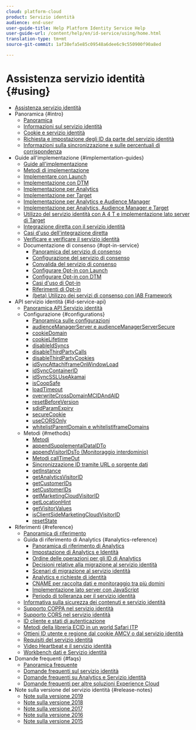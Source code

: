 ```yaml
---
cloud: platform-cloud
product: Servizio identità
audience: end-user
user-guide-title: Help Platform Identity Service Help
user-guide-url: /content/help/en/id-service/using/home.html
translation-type: tm+mt
source-git-commit: 1af38efa5e85c09548a6dee6c9c550900f90a8ed

---
```



# Assistenza servizio identità {#using}

+ [Assistenza servizio identità](home.md)
+ Panoramica {#intro}
   + [Panoramica](introduction/overview.md)
   + [Informazioni sul servizio identità](introduction/about-id-service.md)
   + [Cookie e servizio identità](introduction/cookies.md)
   + [Richiesta e impostazione degli ID da parte del servizio identità](introduction/id-request.md)
   + [Informazioni sulla sincronizzazione e sulle percentuali di corrispondenza](introduction/match-rates.md)
+ Guide all&#39;implementazione {#implementation-guides}
   + [Guide all&#39;implementazione](implementation-guides/implementation-guides.md)
   + [Metodi di implementazione](implementation-guides/implementation-methods.md)
   + [Implementare con Launch](implementation-guides/ecid-implement-with-launch.md)
   + [Implementazione con DTM](implementation-guides/standard.md)
   + [Implementazione per Analytics](implementation-guides/setup-analytics.md)
   + [Implementazione per Target](implementation-guides/setup-target.md)
   + [Implementazione per Analytics e Audience Manager](implementation-guides/setup-aam-analytics.md)
   + [Implementazione per Analytics, Audience Manager e Target](implementation-guides/setup-aam-analytics-target.md)
   + [Utilizzo del servizio identità con A 4 T e implementazione lato server di Target](implementation-guides/ecid-a4t-target.md)
   + [Integrazione diretta con il servizio identità](implementation-guides/direct-integration.md)
   + [Casi d&#39;uso dell&#39;integrazione diretta](implementation-guides/direct-integration-examples.md)
   + [Verificare e verificare il servizio identità](implementation-guides/test-verify.md)
   + Documentazione di consenso {#opt-in-service}
      + [Panoramica del servizio di consenso](implementation-guides/opt-in-service/optin-overview.md)
      + [Configurazione del servizio di consenso](implementation-guides/opt-in-service/getting-started.md)
      + [Convalida del servizio di consenso](implementation-guides/opt-in-service/testing-optin-and-iab-plugin.md)
      + [Configurare Opt-in con Launch](implementation-guides/opt-in-service/launch.md)
      + [Configurare Opt-in con DTM](implementation-guides/opt-in-service/optin-dtm.md)
      + [Casi d&#39;uso di Opt-in](implementation-guides/opt-in-service/use-cases.md)
      + [Riferimenti di Opt-in](implementation-guides/opt-in-service/api.md)
      + [(beta) Utilizzo dei servizi di consenso con IAB Framework](implementation-guides/opt-in-service/iab.md)
+ API servizio identità {#id-service-api}
   + [Panoramica API Servizio identità](library/library.md)
   + Configurazione {#configurations}
      + [Panoramica sulle configurazioni](library/function-vars/function-vars.md)
      + [audienceManagerServer e audienceManagerServerSecure](library/function-vars/subdomain-config.md)
      + [cookieDomain](library/function-vars/cookiedomain.md)
      + [cookieLifetime](library/function-vars/cookielifetime.md)
      + [disableIdSyncs](library/function-vars/disableidsync.md)
      + [disableThirdPartyCalls](library/function-vars/disablethirdpartycalls.md)
      + [disableThirdPartyCookies](library/function-vars/disable-cookies.md)
      + [idSyncAttachIframeOnWindowLoad](library/function-vars/idsyncattachiframeonwindowload.md)
      + [idSyncContainerID](library/function-vars/idsyncontainerid.md)
      + [idSyncSSLUseAkamai](library/function-vars/idsyncssluseakamai.md)
      + [isCoopSafe](library/function-vars/coopsafe.md)
      + [loadTimeout](library/function-vars/loadtimeout.md)
      + [overwriteCrossDomainMCIDAndAID](library/function-vars/overwrite-visitor-id.md)
      + [resetBeforeVersion](library/function-vars/resetbeforeversion.md)
      + [sdidParamExpiry](library/function-vars/sdidparamexpiry.md)
      + [secureCookie](library/function-vars/securecookie.md)
      + [useCORSOnly](library/function-vars/use-cors-only.md)
      + [whitelistParentDomain e whitelistIframeDomains](library/function-vars/whitelistdomain.md)
   + Metodi {#methods}
      + [Metodi](library/get-set/get-set.md)
      + [appendSupplementalDataIDTo](library/get-set/appendsupplementaldataidto.md)
      + [appendVisitorIDsTo (Monitoraggio interdominio)](library/get-set/appendvisitorid.md)
      + [Metodi callTimeOut](library/get-set/timeout-functions.md)
      + [Sincronizzazione ID tramite URL o sorgente dati](library/get-set/idsync.md)
      + [getInstance](library/get-set/getinstance.md)
      + [getAnalyticsVisitorID](library/get-set/getanalyticsvisitorid.md)
      + [getCustomerIDs](library/get-set/getcustomerids.md)
      + [setCustomerIDs](library/get-set/setcustomerids.md)
      + [getMarketingCloudVisitorID](library/get-set/getmcvid.md)
      + [getLocationHint](library/get-set/getlocationhint.md)
      + [getVisitorValues](library/get-set/getvisitorvalues.md)
      + [isClientSideMarketingCloudVisitorID](library/get-set/client-side-id.md)
      + [resetState](library/get-set/resetstate.md)
+ Riferimenti {#reference}
   + [Panoramica di riferimento](reference/reference.md)
   + Guida di riferimento di Analytics {#analytics-reference}
      + [Panoramica di riferimento di Analytics](reference/analytics-reference/analytics-reference.md)
      + [Impostazione di Analytics e Identità](reference/analytics-reference/analytics-ids.md)
      + [Ordine delle operazioni per gli ID di Analytics](reference/analytics-reference/analytics-order-of-operations.md)
      + [Decisioni relative alla migrazione al servizio identità](reference/analytics-reference/migration-decisions.md)
      + [Scenari di migrazione al servizio identità](reference/analytics-reference/migration-scenarios.md)
      + [Analytics e richieste di identità](reference/analytics-reference/legacy-analytics.md)
      + [CNAME per raccolta dati e monitoraggio tra più domini](reference/analytics-reference/cname.md)
      + [Implementazione lato server con JavaScript](reference/analytics-reference/server-side.md)
      + [Periodo di tolleranza per il servizio identità](reference/analytics-reference/grace-period.md)
   + [Informativa sulla sicurezza dei contenuti e servizio identità](reference/csp.md)
   + [Supporto COPPA nel servizio identità](reference/coppa.md)
   + [Supporto CORS nel servizio identità](reference/cors.md)
   + [ID cliente e stati di autenticazione](reference/authenticated-state.md)
   + [Metodi della libreria ECID in un world Safari ITP](reference/ecid-library-methods.md)
   + [Ottieni ID utente e regione dal cookie AMCV o dal servizio identità](reference/regions.md)
   + [Requisiti del servizio identità](reference/requirements.md)
   + [Video Heartbeat e il servizio identità](reference/heartbeat.md)
   + [Workbench dati e Servizio identità](reference/dwb.md)
+ Domande frequenti {#faqs}
   + [Panoramica frequente](faq-intro/faq-intro.md)
   + [Domande frequenti sul servizio identità](faq-intro/faq.md)
   + [Domande frequenti su Analytics e Servizio identità](faq-intro/analytics-faq.md)
   + [Domande frequenti per altre soluzioni Experience Cloud](faq-intro/other-faq.md)
+ Note sulla versione del servizio identità {#release-notes}
   + [Note sulla versione 2019](release-notes/release-notes.md)
   + [Note sulla versione 2018](release-notes/notes-2018.md)
   + [Note sulla versione 2017](release-notes/notes-2017.md)
   + [Note sulla versione 2016](release-notes/notes-2016.md)
   + [Note sulla versione 2015](release-notes/notes-2015.md)

